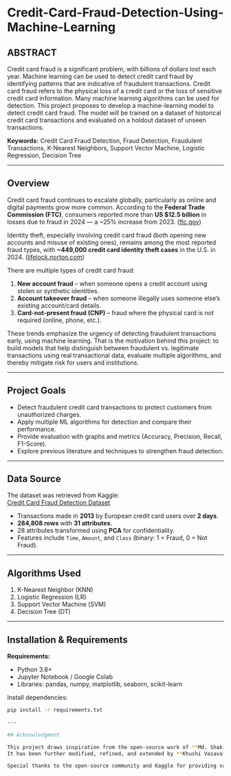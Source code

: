 # Credit-Card-Fraud-Detection-Using-Machine-Learning

## ABSTRACT
Credit card fraud is a significant problem, with billions of dollars lost each year. Machine learning can be used to detect credit card fraud by identifying patterns that are indicative of fraudulent transactions. Credit card fraud refers to the physical loss of a credit card or the loss of sensitive credit card information. Many machine learning algorithms can be used for detection. This project proposes to develop a machine-learning model to detect credit card fraud. The model will be trained on a dataset of historical credit card transactions and evaluated on a holdout dataset of unseen transactions.  

**Keywords:** Credit Card Fraud Detection, Fraud Detection, Fraudulent Transactions, K-Nearest Neighbors, Support Vector Machine, Logistic Regression, Decision Tree  

---

## Overview

Credit card fraud continues to escalate globally, particularly as online and digital payments grow more common. According to the **Federal Trade Commission (FTC)**, consumers reported more than **US $12.5 billion** in losses due to fraud in 2024 — a ~25% increase from 2023. ([ftc.gov](https://www.ftc.gov/news-events/news/press-releases/2025/03/new-ftc-data-show-big-jump-reported-losses-fraud-125-billion-2024?utm_source=chatgpt.com))  

Identity theft, especially involving credit card fraud (both opening new accounts and misuse of existing ones), remains among the most reported fraud types, with **~449,000 credit card identity theft cases** in the U.S. in 2024. ([lifelock.norton.com](https://lifelock.norton.com/learn/credit-finance/credit-card-fraud-statistics?srsltid=AfmBOoqZNz8YJaWsb4BTMSrPLol-rfWwlNPGHe9rGngekGY7uzB6eiHI&utm_source=chatgpt.com))  

There are multiple types of credit card fraud:  
1. **New account fraud** – when someone opens a credit account using stolen or synthetic identities.  
2. **Account takeover fraud** – when someone illegally uses someone else’s existing account/card details.  
3. **Card-not-present fraud (CNP)** – fraud where the physical card is not required (online, phone, etc.).  

These trends emphasize the urgency of detecting fraudulent transactions early, using machine learning. That is the motivation behind this project: to build models that help distinguish between fraudulent vs. legitimate transactions using real transactional data, evaluate multiple algorithms, and thereby mitigate risk for users and institutions.

---

## Project Goals
- Detect fraudulent credit card transactions to protect customers from unauthorized charges.  
- Apply multiple ML algorithms for detection and compare their performance.  
- Provide evaluation with graphs and metrics (Accuracy, Precision, Recall, F1-Score).  
- Explore previous literature and techniques to strengthen fraud detection.  

---

## Data Source
The dataset was retrieved from Kaggle:  
[Credit Card Fraud Detection Dataset](https://www.kaggle.com/datasets/mlg-ulb/creditcardfraud)  

- Transactions made in **2013** by European credit card users over **2 days**.  
- **284,808 rows** with **31 attributes**.  
- 28 attributes transformed using **PCA** for confidentiality.  
- Features include `Time`, `Amount`, and `Class` (binary: 1 = Fraud, 0 = Not Fraud).  

---

## Algorithms Used
1. K-Nearest Neighbor (KNN)  
2. Logistic Regression (LR)  
3. Support Vector Machine (SVM)  
4. Decision Tree (DT)  

---

## Installation & Requirements

**Requirements:**
- Python 3.8+  
- Jupyter Notebook / Google Colab  
- Libraries: pandas, numpy, matplotlib, seaborn, scikit-learn  

Install dependencies:
```bash
pip install -r requirements.txt

---

## Acknowledgment

This project draws inspiration from the open-source work of **Md. Shakil Hossain**.  
It has been further modified, refined, and extended by **Khushi Vasava** to enhance its functionality and presentation.  

Special thanks to the open-source community and Kaggle for providing valuable resources and datasets that made this project possible.
